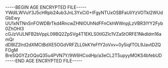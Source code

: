 -----BEGIN AGE ENCRYPTED FILE-----
YWdlLWVuY3J5cHRpb24ub3JnL3YxCi0+IFgyNTUxOSBFaUliYzVOTkI2WUdGbEwy
UU1xNTNnSnFOWDBrTkd4RncwZHNlOUhNdFFnCkhWWnpjLzVBR3lYY2Fyb0ZhOHI3
cGJzVlJLNFB2bVppL09BQ2ZpSVg4T1EKLS0tIGZlc1VZaStORFE1Nkdldm16amQr
dDBlZ2Ird2dXMCtBdXE5OGdVRFZLL0kKYeFfY2oVxv+0y5iqfTOL9JavtDZQFOgM
BreSQGYZzOQoQ35u4PVN7Y/9W6HCodHp/a3eCL2T5upyyMOKS4bfebUD
-----END AGE ENCRYPTED FILE-----
